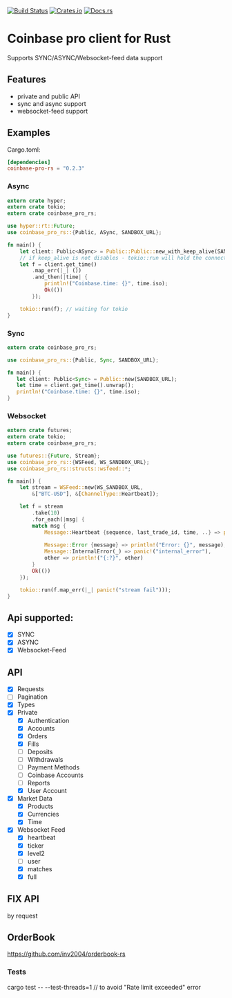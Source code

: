 [![Build Status](https://travis-ci.org/inv2004/coinbase-pro-rs.svg?branch=master)](https://travis-ci.org/inv2004/coinbase-pro-rs)
[![Crates.io](https://img.shields.io/crates/v/coinbase-pro-rs.svg)](https://crates.io/crates/coinbase-pro-rs)
[![Docs.rs](https://docs.rs/coinbase-pro-rs/badge.svg)](https://docs.rs/coinbase-pro-rs)

# Coinbase pro client for Rust
Supports SYNC/ASYNC/Websocket-feed data support

## Features
- private and public API
- sync and async support
- websocket-feed support

## Examples
Cargo.toml:
```toml
[dependencies]
coinbase-pro-rs = "0.2.3"
```

### Async
```rust
extern crate hyper;
extern crate tokio;
extern crate coinbase_pro_rs;

use hyper::rt::Future;
use coinbase_pro_rs::{Public, ASync, SANDBOX_URL};

fn main() {
    let client: Public<ASync> = Public::Public::new_with_keep_alive(SANDBOX_URL, false);
    // if keep_alive is not disables - tokio::run will hold the connection without exiting the example
    let f = client.get_time()
        .map_err(|_| ())
        .and_then(|time| {
            println!("Coinbase.time: {}", time.iso);
            Ok(())
        });

    tokio::run(f); // waiting for tokio
}
```
### Sync
```rust
extern crate coinbase_pro_rs;

use coinbase_pro_rs::{Public, Sync, SANDBOX_URL};

fn main() {
   let client: Public<Sync> = Public::new(SANDBOX_URL);
   let time = client.get_time().unwrap();
   println!("Coinbase.time: {}", time.iso);
}
```
### Websocket
```rust
extern crate futures;
extern crate tokio;
extern crate coinbase_pro_rs;

use futures::{Future, Stream};
use coinbase_pro_rs::{WSFeed, WS_SANDBOX_URL};
use coinbase_pro_rs::structs::wsfeed::*;

fn main() {
    let stream = WSFeed::new(WS_SANDBOX_URL,
        &["BTC-USD"], &[ChannelType::Heartbeat]);

    let f = stream
        .take(10)
        .for_each(|msg| {
        match msg {
            Message::Heartbeat {sequence, last_trade_id, time, ..} => println!("{}: seq:{} id{}",
                                                                               time, sequence, last_trade_id),
            Message::Error {message} => println!("Error: {}", message),
            Message::InternalError(_) => panic!("internal_error"),
            other => println!("{:?}", other)
        }
        Ok(())
    });

    tokio::run(f.map_err(|_| panic!("stream fail")));
}
```

## Api supported:
- [x] SYNC
- [x] ASYNC
- [x] Websocket-Feed

## API
- [x] Requests
- [ ] Pagination
- [x] Types
- [x] Private
  - [x] Authentication
  - [x] Accounts
  - [x] Orders
  - [x] Fills
  - [ ] Deposits
  - [ ] Withdrawals
  - [ ] Payment Methods
  - [ ] Coinbase Accounts
  - [ ] Reports
  - [x] User Account
- [x] Market Data
  - [x] Products
  - [x] Currencies
  - [x] Time
- [x] Websocket Feed
  - [x] heartbeat
  - [x] ticker
  - [x] level2
  - [ ] user
  - [x] matches
  - [x] full

## FIX API
by request

## OrderBook
<https://github.com/inv2004/orderbook-rs>

### Tests
cargo test -- --test-threads=1
// to avoid "Rate limit exceeded" error
